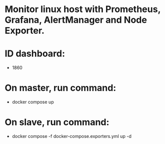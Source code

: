 # Monitor linux host with Prometheus, Grafana, AlertManager and Node Exporter.

# ID dashboard:
- 1860

# On master, run command:
- docker compose up

# On slave, run command:
- docker compose -f docker-compose.exporters.yml up -d
